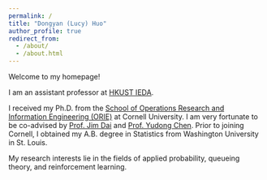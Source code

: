 ```yaml
---
permalink: /
title: "Dongyan (Lucy) Huo"
author_profile: true
redirect_from: 
  - /about/
  - /about.html
---
```


Welcome to my homepage!

I am an assistant professor at [HKUST IEDA](https://ieda.ust.hk/eng/index.php).

I received my Ph.D. from the [School of Operations Research and Information Engineering (ORIE)](https://www.engineering.cornell.edu/orie/) at Cornell University. I am very fortunate to be co-advised by [Prof. Jim Dai](https://people.orie.cornell.edu/jdai/) and [Prof. Yudong Chen](https://pages.cs.wisc.edu/~yudongchen/). Prior to joining Cornell, I obtained my A.B. degree in Statistics from Washington University in St. Louis.

My research interests lie in the fields of applied probability, queueing theory, and reinforcement learning. 
